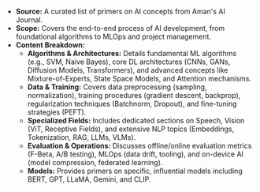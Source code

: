 *   **Source:** A curated list of primers on AI concepts from Aman's AI Journal.
*   **Scope:** Covers the end-to-end process of AI development, from foundational algorithms to MLOps and project management.
*   **Content Breakdown:**
    *   **Algorithms & Architectures:** Details fundamental ML algorithms (e.g., SVM, Naive Bayes), core DL architectures (CNNs, GANs, Diffusion Models, Transformers), and advanced concepts like Mixture-of-Experts, State Space Models, and Attention mechanisms.
    *   **Data & Training:** Covers data preprocessing (sampling, normalization), training procedures (gradient descent, backprop), regularization techniques (Batchnorm, Dropout), and fine-tuning strategies (PEFT).
    *   **Specialized Fields:** Includes dedicated sections on Speech, Vision (ViT, Receptive Fields), and extensive NLP topics (Embeddings, Tokenization, RAG, LLMs, VLMs).
    *   **Evaluation & Operations:** Discusses offline/online evaluation metrics (F-Beta, A/B testing), MLOps (data drift, tooling), and on-device AI (model compression, federated learning).
    *   **Models:** Provides primers on specific, influential models including BERT, GPT, LLaMA, Gemini, and CLIP.
